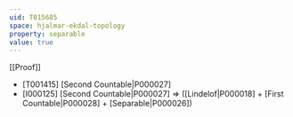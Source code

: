 ```yaml
---
uid: T015685
space: hjalmar-ekdal-topology
property: separable
value: true
---
```

[[Proof]]

* [T001415] [Second Countable|P000027]
* [I000125] [Second Countable|P000027] => ([Lindelof|P000018] + [First Countable|P000028] + [Separable|P000026])

